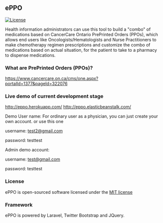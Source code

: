## ePPO 

[![License](https://poser.pugx.org/laravel/framework/license.svg)](https://packagist.org/packages/laravel/framework)


Health information administrators can use this tool to build a "combo" of medications based on CancerCare Ontario PrePrinted Orders (PPOs), which allows end users like Oncologists/Hematologists and Nurse Practitioners to make chemotherapy regimen prescriptions and customize the combo of medications based on actual situation, for the patient to take to a pharmacy to dispense medications.

### What are PrePrinted Orders (PPOs)?

https://www.cancercare.on.ca/cms/one.aspx?portalId=1377&pageId=322076

### Live demo of current development stage

http://eppo.herokuapp.com/
http://eppo.elasticbeanstalk.com/

Demo User name:
For ordinary user as a physician, you can just create your own account. or use this one

username: test2@gmail.com

password: testtest

Admin demo account:

username: test@gmail.com

password: testtest

### License

ePPO is open-sourced software licensed under the [MIT license](http://opensource.org/licenses/MIT)

### Framework

ePPO is powered by Laravel, Twitter Bootstrap and JQuery.
